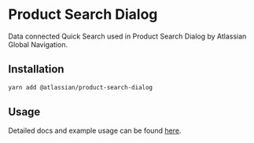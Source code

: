 # Product Search Dialog

Data connected Quick Search used in Product Search Dialog by Atlassian Global Navigation.

## Installation

```sh
yarn add @atlassian/product-search-dialog
```

## Usage

Detailed docs and example usage can be found [here](https://atlaskit.atlassian.com/packages/search/product-search-dialog).
